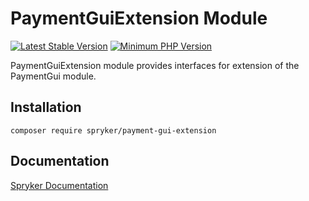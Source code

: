 # PaymentGuiExtension Module
[![Latest Stable Version](https://poser.pugx.org/spryker/payment-gui-extension/v/stable.svg)](https://packagist.org/packages/spryker/payment-gui-extension)
[![Minimum PHP Version](https://img.shields.io/badge/php-%3E%3D%207.4-8892BF.svg)](https://php.net/)

PaymentGuiExtension module provides interfaces for extension of the PaymentGui module.



## Installation

```
composer require spryker/payment-gui-extension
```

## Documentation

[Spryker Documentation](https://docs.spryker.com)

